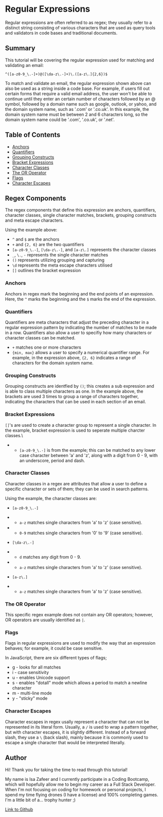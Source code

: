 # Regular Expressions

Regular expressions are often referred to as regex; they usually refer to a distinct string consisting of various characters that are used as query tools and validators in code bases and traditional documents.

## Summary

This tutorial will be covering the regular expression used for matching and validating an email:

`^([a-z0-9_\.-]+)@([\da-z\.-]+)\.([a-z\.]{2,6})$`

To match and validate an email, the regular expression shown above can also be used as a string inside a code base. For example, if users fill out certain forms that require a valid email address, the user won't be able to continue until they enter an certain number of characters followed by an @ symbol, followed by a domain name such as google, outlook, or yahoo, and the domain system name, such as '.com' or '.co.uk'. In this example, the domain system name must be between 2 and 6 characters long, so the domain system name could be '.com', '.co.uk', or '.net'.

## Table of Contents

- [Anchors](#anchors)
- [Quantifiers](#quantifiers)
- [Grouping Constructs](#grouping-constructs)
- [Bracket Expressions](#bracket-expressions)
- [Character Classes](#character-classes)
- [The OR Operator](#the-or-operator)
- [Flags](#flags)
- [Character Escapes](#character-escapes)

## Regex Components

The regex components that define this expression are anchors, quantifiers, character classes, single character matches, brackets, grouping constructs and meta escape characters.

Using the example above:

* `^` and `$` are the anchors
* `+` and `{2, 6}` are the two quantifiers
* `[a-z0-9_\.-]`, `[\da-z\.-]`, and `[a-z\.]` represents the character classes
* `_`, `\.`, `-` represents the single character matches
* `()` represents utilizing grouping and capturing
* `\d` represents the meta escape characters utilised
* `[]` outlines the bracket expression

### Anchors

Anchors in regex mark the beginning and the end points of an expression. Here, the `^` marks the beginning and the `$` marks the end of the expression.

### Quantifiers

Quantifiers are meta characters that adjust the preceding character in a regular expression pattern by indicating the number of matches to be made in a row. Quantifiers also allow a user to specifiy how many characters or character classes can be matched.

* `+` matches one or more characters
* `{min, max}` allows a user to specify a numerical quantifier range. For example, in the expression above, `{2, 6}` indicates a range of characters for the domain system name.

### Grouping Constructs

Grouping constructs are identfied by `()`; this creates a sub expression and is able to class multiple characters as one. In the example above, the brackets are used 3 times to group a range of characters together, indicating the characters that can be used in each section of an email.

### Bracket Expressions

`[]`'s are used to create a character group to represent a single character. In the example, bracket expression is used to seperate multiple charcter classes.\

- - `[a-z0-9_\.-]` is from the example; this can be matched to any lower case character between 'a' and 'z', along with a digit from 0 - 9, with an underscore, period and dash.

### Character Classes

Character classes in a regex are attributes that allow a user to define a specific character or sets of them; they can be used in search patterns.

Using the example, the character classes are:

* `[a-z0-9_\.-]` 
- - `a-z` matches single characters from 'a' to 'z' (case sensitive).
- - `0-9` matches single characters from '0' to '9' (case sensitive).

* `[\da-z\.-]`
- - `d` matches any digit from 0 - 9.
- - `a-z` matches single characters from 'a' to 'z' (case sensitive).

* `[a-z\.]`
- - `a-z` matches single characters from 'a' to 'z' (case sensitive).

### The OR Operator

This specific regex example does not contain any OR operators; however, OR operators are usually identified as `|`.

### Flags

Flags in regular expressions are used to modify the way that an expression behaves; for example, it could be case sensitive.

In JavaScript, there are six different types of flags; 

* g - looks for all matches
* i - case sensitivity
* u - enables Unicode support
* s - enables "dotall" mode which allows a period to match a newline character
* m - multi-line mode
* y - "sticky" mode

### Character Escapes

Character escapes in regex usally represent a character that can not be represented in its literal form. Usually, a `/` is used to wrap a pattern together, but with character escapes, it is slightly different. Instead of a forward slash, they use a `\` (back slash), mainly because it is commonly used to escape a single character that would be interpreted literally.

## Author

Hi! Thank you for taking the time to read through this tutorial! 

My name is Isa Zafeer and I currently participate in a Coding Bootcamp, which will hopefully allow me to begin my career as a Full Stack Developer. When I'm not focusing on coding for homework or personal projects, I spend my time flying drones (I have a license) and 100% completing games. I'm a little bit of a... trophy hunter ;)

[Link to Github](https://github.com/isazafeer)
